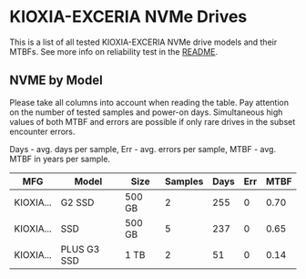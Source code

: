 KIOXIA-EXCERIA NVMe Drives
==========================

This is a list of all tested KIOXIA-EXCERIA NVMe drive models and their MTBFs. See more
info on reliability test in the [README](https://github.com/bsdhw/SMART).

NVME by Model
------------

Please take all columns into account when reading the table. Pay attention on the
number of tested samples and power-on days. Simultaneous high values of both MTBF
and errors are possible if only rare drives in the subset encounter errors.

Days - avg. days per sample,
Err  - avg. errors per sample,
MTBF - avg. MTBF in years per sample.

| MFG       | Model              | Size   | Samples | Days  | Err   | MTBF |
|-----------|--------------------|--------|---------|-------|-------|------|
| KIOXIA... | G2 SSD             | 500 GB | 2       | 255   | 0     | 0.70   |
| KIOXIA... | SSD                | 500 GB | 5       | 237   | 0     | 0.65   |
| KIOXIA... | PLUS G3 SSD        | 1 TB   | 2       | 51    | 0     | 0.14   |
